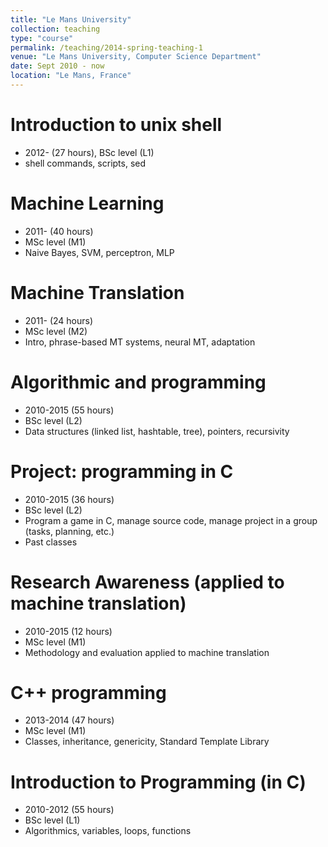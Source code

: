 ```yaml
---
title: "Le Mans University"
collection: teaching
type: "course"
permalink: /teaching/2014-spring-teaching-1
venue: "Le Mans University, Computer Science Department"
date: Sept 2010 - now
location: "Le Mans, France"
---
```


Introduction to unix shell
=====
 * 2012- (27 hours), BSc level (L1)
 * shell commands, scripts, sed

Machine Learning
=====
 * 2011- (40 hours)
 * MSc level (M1)
 * Naive Bayes, SVM, perceptron, MLP

Machine Translation
======
 * 2011- (24 hours)
 * MSc level (M2)
 * Intro, phrase-based MT systems, neural MT, adaptation

Algorithmic and programming
=====
 * 2010-2015 (55 hours)
 * BSc level (L2)
 * Data structures (linked list, hashtable, tree), pointers, recursivity

Project: programming in C
=====
 * 2010-2015 (36 hours)
 * BSc level (L2)
 * Program a game in C, manage source code, manage project in a group (tasks, planning, etc.)
 * Past classes

Research Awareness (applied to machine translation)
=====
 * 2010-2015 (12 hours)
 * MSc level (M1)
 * Methodology and evaluation applied to machine translation

C++ programming
=====
 * 2013-2014 (47 hours)
 * MSc level (M1)
 * Classes, inheritance, genericity, Standard Template Library

Introduction to Programming (in C)
=====
 * 2010-2012 (55 hours)
 * BSc level (L1)
 * Algorithmics, variables, loops, functions
